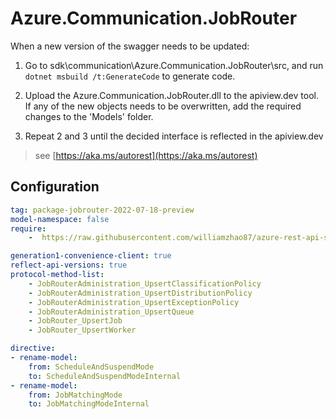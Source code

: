 ﻿# Azure.Communication.JobRouter

When a new version of the swagger needs to be updated:
1. Go to sdk\communication\Azure.Communication.JobRouter\src, and run `dotnet msbuild /t:GenerateCode` to generate code.
2. Upload the Azure.Communication.JobRouter.dll to the apiview.dev tool.
If any of the new objects needs to be overwritten, add the required changes to the 'Models' folder.

3. Repeat 2 and 3 until the decided interface is reflected in the apiview.dev 

> see [https://aka.ms/autorest](https://aka.ms/autorest)

## Configuration

```yaml
tag: package-jobrouter-2022-07-18-preview
model-namespace: false
require:
    -  https://raw.githubusercontent.com/williamzhao87/azure-rest-api-specs/9d3360a17e766a1833bfda1315d6863ee44e917c/specification/communication/data-plane/JobRouter/readme.md

generation1-convenience-client: true
reflect-api-versions: true
protocol-method-list:
    - JobRouterAdministration_UpsertClassificationPolicy
    - JobRouterAdministration_UpsertDistributionPolicy
    - JobRouterAdministration_UpsertExceptionPolicy
    - JobRouterAdministration_UpsertQueue
    - JobRouter_UpsertJob
    - JobRouter_UpsertWorker

directive:
- rename-model:
    from: ScheduleAndSuspendMode
    to: ScheduleAndSuspendModeInternal
- rename-model:
    from: JobMatchingMode
    to: JobMatchingModeInternal
```
